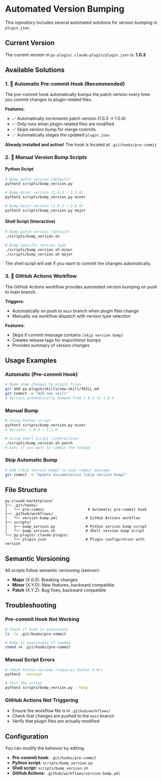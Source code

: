 # Automated Version Bumping

This repository includes several automated solutions for version bumping in `plugin.json`.

## Current Version
The current version in `py-plugin/.claude-plugin/plugin.json` is: **1.0.3**

## Available Solutions

### 1. 🔄 Automatic Pre-commit Hook (Recommended)

The pre-commit hook automatically bumps the patch version every time you commit changes to plugin-related files.

**Features:**
- ✅ Automatically increments patch version (1.0.3 → 1.0.4)
- ✅ Only runs when plugin-related files are modified
- ✅ Skips version bump for merge commits
- ✅ Automatically stages the updated `plugin.json`

**Already installed and active!** The hook is located at `.git/hooks/pre-commit`

### 2. 🔧 Manual Version Bump Scripts

#### Python Script
```bash
# Bump patch version (default)
python3 scripts/bump_version.py

# Bump minor version (1.0.3 → 1.1.0)
python3 scripts/bump_version.py minor

# Bump major version (1.0.3 → 2.0.0)
python3 scripts/bump_version.py major
```

#### Shell Script (Interactive)
```bash
# Bump patch version (default)
./scripts/bump_version.sh

# Bump specific version type
./scripts/bump_version.sh minor
./scripts/bump_version.sh major
```

The shell script will ask if you want to commit the changes automatically.

### 3. 🚀 GitHub Actions Workflow

The GitHub Actions workflow provides automated version bumping on push to main branch.

**Triggers:**
- Automatically on push to `main` branch when plugin files change
- Manually via workflow dispatch with version type selection

**Features:**
- Skips if commit message contains `[skip version bump]`
- Creates release tags for major/minor bumps
- Provides summary of version changes

## Usage Examples

### Automatic (Pre-commit Hook)
```bash
# Make some changes to plugin files
git add py-plugin/skills/new-skill/SKILL.md
git commit -m "Add new skill"
# Version automatically bumped from 1.0.3 to 1.0.4
```

### Manual Bump
```bash
# Using Python script
python3 scripts/bump_version.py minor
# Version: 1.0.3 → 1.1.0

# Using shell script (interactive)
./scripts/bump_version.sh patch
# Asks if you want to commit the change
```

### Skip Automatic Bump
```bash
# Add [skip version bump] to your commit message
git commit -m "Update documentation [skip version bump]"
```

## File Structure

```
py-claude-marketplace/
├── .git/hooks/
│   └── pre-commit                    # Automatic pre-commit hook
├── .github/workflows/
│   └── version-bump.yml             # GitHub Actions workflow
├── scripts/
│   ├── bump_version.py              # Python version bump script
│   └── bump_version.sh              # Shell version bump script
└── py-plugin/.claude-plugin/
    └── plugin.json                  # Plugin configuration with version
```

## Semantic Versioning

All scripts follow semantic versioning (semver):

- **Major** (X.0.0): Breaking changes
- **Minor** (X.Y.0): New features, backward compatible
- **Patch** (X.Y.Z): Bug fixes, backward compatible

## Troubleshooting

### Pre-commit Hook Not Working
```bash
# Check if hook is executable
ls -la .git/hooks/pre-commit

# Make it executable if needed
chmod +x .git/hooks/pre-commit
```

### Manual Script Errors
```bash
# Check Python version (requires Python 3.6+)
python3 --version

# Test the script
python3 scripts/bump_version.py --help
```

### GitHub Actions Not Triggering
- Ensure the workflow file is in `.github/workflows/`
- Check that changes are pushed to the `main` branch
- Verify that plugin files are actually modified

## Configuration

You can modify the behavior by editing:

- **Pre-commit hook**: `.git/hooks/pre-commit`
- **Python script**: `scripts/bump_version.py`
- **Shell script**: `scripts/bump_version.sh`
- **GitHub Actions**: `.github/workflows/version-bump.yml`